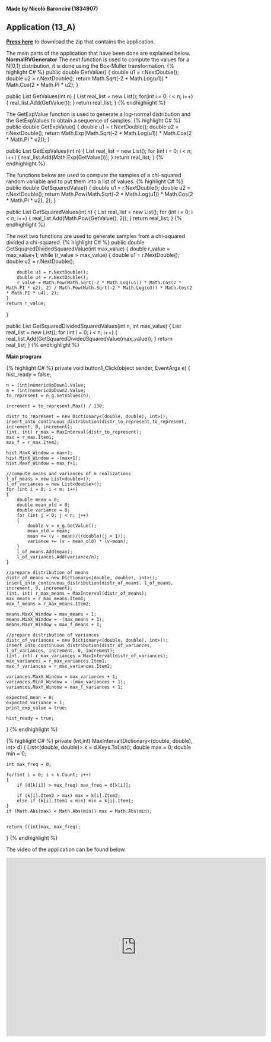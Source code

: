 **Made by Nicolò Baroncini (1834907)**
## Application (13_A)
**[Press here](https://drive.google.com/file/d/1bfZ62RG0BqbqtVaTOSY6wPBZPHVzPx93/view?usp=sharing)** to download the zip that contains the application.

The main parts of the application that have been done are explained below.
**NormalRVGenerator**
The next function is used to compute the values for a N(0,1) distribution, it is done using the Box-Muller transformation.
{% highlight C# %}
public double GetValue()
{
    double u1 = r.NextDouble();
    double u2 = r.NextDouble();
    return Math.Sqrt(-2 * Math.Log(u1)) * Math.Cos(2 * Math.PI * u2);
}

public List<double> GetValues(int n)
{
    List<double> real_list = new List<double>();
    for(int i = 0; i < n; i++)
    {
        real_list.Add(GetValue());
    }
    return real_list;
}
{% endhighlight %}

The GetExpValue function is used to generate a log-normal distribution and the GetExpValues to obtain a sequence of samples.
{% highlight C# %}
public double GetExpValue()
{
    double u1 = r.NextDouble();
    double u2 = r.NextDouble();
    return Math.Exp(Math.Sqrt(-2 * Math.Log(u1)) * Math.Cos(2 * Math.PI * u2));
}

public List<double> GetExpValues(int n)
{
    List<double> real_list = new List<double>();
    for (int i = 0; i < n; i++)
    {
        real_list.Add(Math.Exp(GetValue()));
    }
    return real_list;
}
{% endhighlight %}

The functions below are used to compute the samples of a chi-squared random variable and to put them into a list of values.
{% highlight C# %}
public double GetSquaredValue()
{
    double u1 = r.NextDouble();
    double u2 = r.NextDouble();
    return Math.Pow(Math.Sqrt(-2 * Math.Log(u1)) * Math.Cos(2 * Math.PI * u2), 2);
}

public List<double> GetSquaredValues(int n)
{
    List<double> real_list = new List<double>();
    for (int i = 0; i < n; i++)
    {
        real_list.Add(Math.Pow(GetValue(), 2));
    }
    return real_list;
}
{% endhighlight %}

The next two functions are used to generate samples from a chi-squared divided a chi-squared.
{% highlight C# %}
public double GetSquaredDividedSquaredValue(int max_value)
{
    double r_value = max_value+1;
    while (r_value > max_value)
    {
        double u1 = r.NextDouble();
        double u2 = r.NextDouble();

        double u3 = r.NextDouble();
        double u4 = r.NextDouble();
        r_value = Math.Pow(Math.Sqrt(-2 * Math.Log(u1)) * Math.Cos(2 * Math.PI * u2), 2) / Math.Pow(Math.Sqrt(-2 * Math.Log(u3)) * Math.Cos(2 * Math.PI * u4), 2);
    }
    return r_value;
}

public List<double> GetSquaredDividedSquaredValues(int n, int max_value)
{
    List<double> real_list = new List<double>();
    for (int i = 0; i < n; i++)
    {
        real_list.Add(GetSquaredDividedSquaredValue(max_value));
    }
    return real_list;
}
{% endhighlight %}

**Main program**
                          
{% highlight C# %}
private void button1_Click(object sender, EventArgs e)
{
    hist_ready = false;

    n = (int)numericUpDown1.Value;
    m = (int)numericUpDown2.Value;
    to_represent = n_g.GetValues(n);

    increment = to_represent.Max() / 130;

    distr_to_represent = new Dictionary<(double, double), int>();
    insert_into_continuous_distribution(distr_to_represent,to_represent, increment, 0, increment);
    (int, int) r_max = MaxInterval(distr_to_represent);
    max = r_max.Item1;
    max_f = r_max.Item2;

    hist.MaxX_Window = max+1;
    hist.MinX_Window = -(max+1);
    hist.MaxY_Window = max_f+1;

    //compute means and variances of m realizations
    l_of_means = new List<double>();
    l_of_variances = new List<double>();
    for (int i = 0; i < m; i++)
    {
        double mean = 0;
        double mean_old = 0;
        double variance = 0;
        for (int j = 0; j < n; j++)
        {
            double v = n_g.GetValue();
            mean_old = mean;
            mean += (v - mean)/((double)(j + 1));
            variance += (v - mean_old) * (v-mean);
        }
        l_of_means.Add(mean);
        l_of_variances.Add(variance/n);
    }

    //prepare distribution of means
    distr_of_means = new Dictionary<(double, double), int>();
    insert_into_continuous_distribution(distr_of_means, l_of_means, increment, 0, increment);
    (int, int) r_max_means = MaxInterval(distr_of_means);
    max_means = r_max_means.Item1;
    max_f_means = r_max_means.Item2;

    means.MaxX_Window = max_means + 1;
    means.MinX_Window = -(max_means + 1);
    means.MaxY_Window = max_f_means + 1;

    //prepare distribution of variances
    distr_of_variances = new Dictionary<(double, double), int>();
    insert_into_continuous_distribution(distr_of_variances, l_of_variances, increment, 0, increment);
    (int, int) r_max_variances = MaxInterval(distr_of_variances);
    max_variances = r_max_variances.Item1;
    max_f_variances = r_max_variances.Item2;

    variances.MaxX_Window = max_variances + 1;
    variances.MinX_Window = -(max_variances + 1);
    variances.MaxY_Window = max_f_variances + 1;

    expected_mean = 0;
    expected_variance = 1;
    print_exp_value = true;

    hist_ready = true;
}
{% endhighlight %}

{% highlight C# %}
private (int,int) MaxInterval(Dictionary<(double, double), int> d)
{
    List<(double, double)> k = d.Keys.ToList();
    double max = 0;
    double min = 0;

    int max_freq = 0;

    for(int i = 0; i < k.Count; i++)
    {
        if (d[k[i]] > max_freq) max_freq = d[k[i]];

        if (k[i].Item2 > max) max = k[i].Item2;
        else if (k[i].Item1 < min) min = k[i].Item1;
    }
    if (Math.Abs(max) < Math.Abs(min)) max = Math.Abs(min);


    return ((int)max, max_freq);
}
{% endhighlight %}

The video of the application can be found below.
<iframe src="https://user-images.githubusercontent.com/78324346/143020673-03b7c3f5-faed-487a-81e1-07f6655a783f.mp4" width="700" height="480" frameborder="0" allowfullscreen=""> </iframe>
